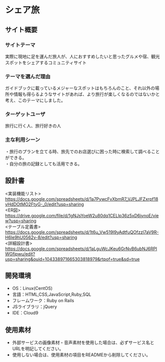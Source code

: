 # シェア旅

## サイト概要
### サイトテーマ
実際に現地に足を運んだ旅人が、人におすすめしたいと思ったグルメや宿、観光スポットをシェアするコミュニティサイト

### テーマを選んだ理由
ガイドブックに載っているメジャーなスポットはもちろんのこと、それ以外の場所や情報も得らるようなサイトがあれば、より旅行が楽しくなるのではないかと考え、このテーマにしました。

### ターゲットユーザ
旅行に行く人、旅行好きの人

### 主な利用シーン
・旅行のプランを立てる時、旅先でのお店選びに困った時に検索して調べることができる。  
・自分の旅の記録としても活用できる。

## 設計書
<実装機能リスト>  
https://docs.google.com/spreadsheets/d/1a7PywcFvXbmR7_VJPLJFZxrpf18vHdDOtMO2FtyG-_0/edit?usp=sharing  
<ER図>  
https://drive.google.com/file/d/1gNJsYoeW2u80dq1CELlp36z5xD6jynoE/view?usp=sharing  
<テーブル定義書>  
https://docs.google.com/spreadsheets/d/1t6u_Vw519l9yAdtfuQOfzzl7aV9R-H6le9hU0562v-8/edit?usp=sharing  
<詳細設計書>  
https://docs.google.com/spreadsheets/d/1aLguWcJKeu6GrNvB6ubNJ6RPIWGfjpwu/edit?usp=sharing&ouid=104338971665303818979&rtpof=true&sd=true
    
## 開発環境
- OS：Linux(CentOS)
- 言語：HTML,CSS,JavaScript,Ruby,SQL
- フレームワーク：Ruby on Rails
- JSライブラリ：jQuery
- IDE：Cloud9

## 使用素材
- 外部サービスの画像素材・音声素材を使用した場合は、必ずサービス名とURLを明記してください。
- 使用しない場合は、使用素材の項目をREADMEから削除してください。